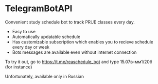 # TelegramBotAPI
Convenient study schedule bot to track PRUE classes every day.
* Easy to use
* Automatically updatable schedule
* Has customizable subscription which enables you to recieve schedule every day or week
* Bots messages are available even without internet connection

To try it out, go to 
https://t.me/reaschedule_bot and type 15.07в-мм1/20б (for instance) 

Unfortunately, available only in Russian
